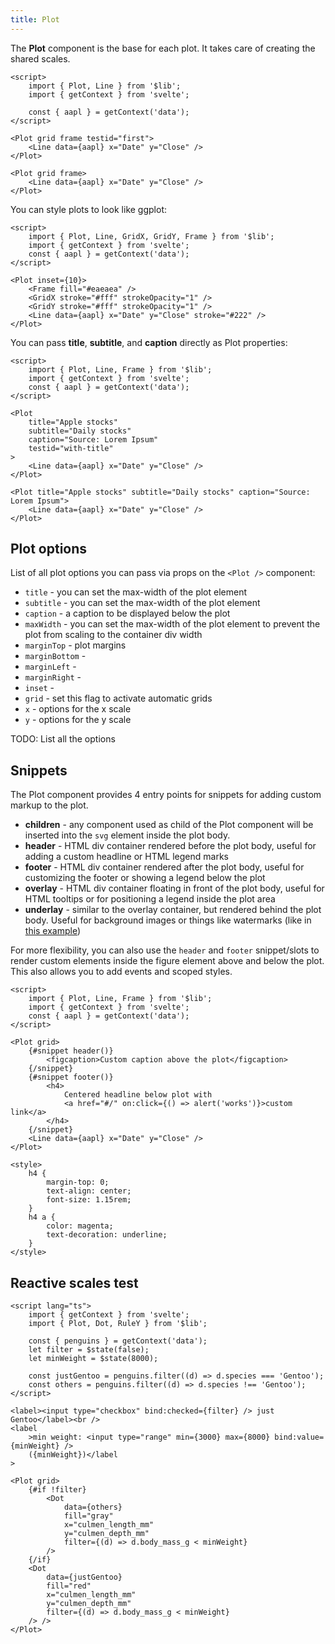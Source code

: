 ```yaml
---
title: Plot
---
```


The <b>Plot</b> component is the base for each plot. It takes care of creating the shared scales.

```svelte live
<script>
    import { Plot, Line } from '$lib';
    import { getContext } from 'svelte';

    const { aapl } = getContext('data');
</script>

<Plot grid frame testid="first">
    <Line data={aapl} x="Date" y="Close" />
</Plot>
```

```svelte
<Plot grid frame>
    <Line data={aapl} x="Date" y="Close" />
</Plot>
```

You can style plots to look like ggplot:

```svelte live
<script>
    import { Plot, Line, GridX, GridY, Frame } from '$lib';
    import { getContext } from 'svelte';
    const { aapl } = getContext('data');
</script>

<Plot inset={10}>
    <Frame fill="#eaeaea" />
    <GridX stroke="#fff" strokeOpacity="1" />
    <GridY stroke="#fff" strokeOpacity="1" />
    <Line data={aapl} x="Date" y="Close" stroke="#222" />
</Plot>
```

You can pass **title**, **subtitle**, and **caption** directly as Plot properties:

```svelte live
<script>
    import { Plot, Line, Frame } from '$lib';
    import { getContext } from 'svelte';
    const { aapl } = getContext('data');
</script>

<Plot
    title="Apple stocks"
    subtitle="Daily stocks"
    caption="Source: Lorem Ipsum"
    testid="with-title"
>
    <Line data={aapl} x="Date" y="Close" />
</Plot>
```

```svelte
<Plot title="Apple stocks" subtitle="Daily stocks" caption="Source: Lorem Ipsum">
    <Line data={aapl} x="Date" y="Close" />
</Plot>
```

## Plot options

List of all plot options you can pass via props on the `<Plot />` component:

-   `title` - you can set the max-width of the plot element
-   `subtitle` - you can set the max-width of the plot element
-   `caption` - a caption to be displayed below the plot
-   `maxWidth` - you can set the max-width of the plot element to prevent the plot from scaling to the container div width
-   `marginTop` - plot margins
-   `marginBottom` -
-   `marginLeft` -
-   `marginRight` -
-   `inset` -
-   `grid` - set this flag to activate automatic grids
-   `x` - options for the x scale
-   `y` - options for the y scale

TODO: List all the options

## Snippets

The Plot component provides 4 entry points for snippets for adding custom markup to the plot.

-   **children** - any component used as child of the Plot component will be inserted into the `svg` element inside the plot body.
-   **header** - HTML div container rendered before the plot body, useful for adding a custom headline or HTML legend marks
-   **footer** - HTML div container rendered after the plot body, useful for customizing the footer or showing a legend below the plot
-   **overlay** - HTML div container floating in front of the plot body, useful for HTML tooltips or for positioning a legend inside the plot area
-   **underlay** - similar to the overlay container, but rendered behind the plot body. Useful for background images or things like watermarks (like in [this example](/guide/differences-to-plot#Custom-HTML))

For more flexibility, you can also use the <code>header</code> and <code>footer</code> snippet/slots
to render custom elements inside the figure element above and below the plot. This also allows you
to add events and scoped styles.

```svelte live
<script>
    import { Plot, Line, Frame } from '$lib';
    import { getContext } from 'svelte';
    const { aapl } = getContext('data');
</script>

<Plot grid>
    {#snippet header()}
        <figcaption>Custom caption above the plot</figcaption>
    {/snippet}
    {#snippet footer()}
        <h4>
            Centered headline below plot with
            <a href="#/" on:click={() => alert('works')}>custom link</a>
        </h4>
    {/snippet}
    <Line data={aapl} x="Date" y="Close" />
</Plot>

<style>
    h4 {
        margin-top: 0;
        text-align: center;
        font-size: 1.15rem;
    }
    h4 a {
        color: magenta;
        text-decoration: underline;
    }
</style>
```

## Reactive scales test

```svelte live
<script lang="ts">
    import { getContext } from 'svelte';
    import { Plot, Dot, RuleY } from '$lib';

    const { penguins } = getContext('data');
    let filter = $state(false);
    let minWeight = $state(8000);

    const justGentoo = penguins.filter((d) => d.species === 'Gentoo');
    const others = penguins.filter((d) => d.species !== 'Gentoo');
</script>

<label><input type="checkbox" bind:checked={filter} /> just Gentoo</label><br />
<label
    >min weight: <input type="range" min={3000} max={8000} bind:value={minWeight} />
    ({minWeight})</label
>

<Plot grid>
    {#if !filter}
        <Dot
            data={others}
            fill="gray"
            x="culmen_length_mm"
            y="culmen_depth_mm"
            filter={(d) => d.body_mass_g < minWeight}
        />
    {/if}
    <Dot
        data={justGentoo}
        fill="red"
        x="culmen_length_mm"
        y="culmen_depth_mm"
        filter={(d) => d.body_mass_g < minWeight}
    /> />
</Plot>
```
